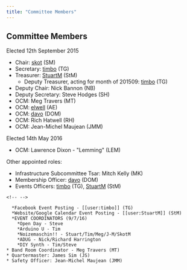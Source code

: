 ```yaml
---
title: "Committee Members"
---
```

## Committee Members

Elected 12th September 2015

-   Chair: [skot](/user/skot) (SM)
-   Secretary: [timbo](/user/timbo) (TG)
-   Treasurer: [StuartM](/user/StuartM) (StM)
    -   Deputy Treasurer, acting for month of 201509: [timbo](/user/timbo) (TG)
-   Deputy Chair: Nick Bannon (NB)
-   Deputy Secretary: Steve Hodges (SH)
-   OCM: Meg Travers (MT)
-   OCM: [elwell](/user/elwell) (AE)
-   OCM: [davo](/user/davo) (DOM)
-   OCM: Rich Hatwell (RH)
-   OCM: Jean-Michel Maujean (JMM)

Elected 14th May 2016

-   OCM: Lawrence Dixon - "Lemming" (LEM)

Other appointed roles:

-   Infrastructure Subcommittee Tsar: Mitch Kelly (MK)
-   Membership Officer: [davo](/user/davo) (DOM)
-   Events Officers: [timbo](/user/timbo) (TG), [StuartM](/user/StuartM) (StM)

```{=html}
<!-- -->
```
      *Facebook Event Posting - [[user:timbo]] (TG)
      *Website/Google Calendar Event Posting - [[user:StuartM]] (StM)
      *EVENT COORDINATORS (9/7/16)
        *Open Day - Steve
        *Arduino U - Tim
        *Noizemaschin!! - Stuart/Tim/Meg/J-M/SkotM
        *ADUG - Nick/Richard Harrington
        *DIY Synth - Tim/Steve
    * Band Room Coordinator - Meg Travers (MT)
    * Quartermaster: James Sim (JS)
    * Safety Officer: Jean-Michel Maujean (JMM)
